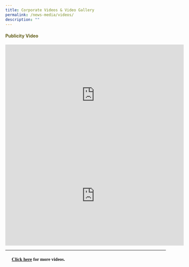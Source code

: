 ```yaml
---
title: Corporate Videos & Video Gallery
permalink: /news-media/videos/
description: ""
---
```

<h4 style="color:#635f1a;">Publicity Video</h4>
<iframe width="560" height="315" src="https://www.youtube.com/embed/-8xpAPGEDWc" title="YouTube video player" frameborder="0" allow="accelerometer; autoplay; clipboard-write; encrypted-media; gyroscope; picture-in-picture" allowfullscreen></iframe>

<br>

<iframe width="560" height="315" src="https://www.youtube.com/embed/V3XRJPajd0U" title="YouTube video player" frameborder="0" allow="accelerometer; autoplay; clipboard-write; encrypted-media; gyroscope; picture-in-picture" allowfullscreen></iframe>

<hr>
<p style="margin:5px 0 5px 20px; font-size:14.5px; line-height:2;font-family:Tahoma;"><strong><a href="https://www.youtube.com/watch?v=-8xpAPGEDWc" target="_blank" rel="noopener noreferrer" style="font-family:Tahoma;">Click here</a>&nbsp;for more videos.</strong></p>